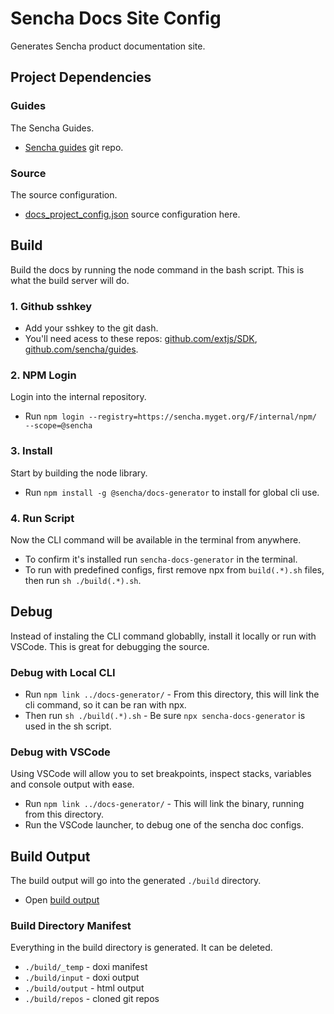 # Sencha Docs Site Config
Generates Sencha product documentation site. 


## Project Dependencies

### Guides
The Sencha Guides. 

* [Sencha guides](https://github.com/sencha/guides) git repo.

### Source
The source configuration. 

* [docs_project_config.json](./configs/docs_project_config.json) source configuration here.


## Build
Build the docs by running the node command in the bash script. 
This is what the build server will do.

### 1. Github sshkey
* Add your sshkey to the git dash. 
* You'll need acess to these repos: [github.com/extjs/SDK](https://github.com/extjs/sdk), [github.com/sencha/guides](https://github.com/sencha/guides).

### 2. NPM Login
Login into the internal repository. 

* Run `npm login --registry=https://sencha.myget.org/F/internal/npm/ --scope=@sencha`

### 3. Install
Start by building the node library.

* Run `npm install -g @sencha/docs-generator` to install for global cli use. 

### 4. Run Script
Now the CLI command will be available in the terminal from anywhere. 

* To confirm it's installed run `sencha-docs-generator` in the terminal.
* To run with predefined configs, first remove npx from `build(.*).sh` files, then run `sh ./build(.*).sh`. 


## Debug
Instead of instaling the CLI command globablly, install it locally or run with VSCode.
This is great for debugging the source.

### Debug with Local CLI
* Run `npm link ../docs-generator/` - From this directory, this will link the cli command, so it can be ran with npx.
* Then run `sh ./build(.*).sh` - Be sure `npx sencha-docs-generator` is used in the sh script. 

### Debug with VSCode
Using VSCode will allow you to set breakpoints, inspect stacks, variables and console output with ease. 

* Run `npm link ../docs-generator/` - This will link the binary, running from this directory.
* Run the VSCode launcher, to debug one of the sencha doc configs. 



## Build Output
The build output will go into the generated `./build` directory. 

* Open [build output](./build/output)

### Build Directory Manifest
Everything in the build directory is generated. 
It can be deleted.

* `./build/_temp` - doxi manifest
* `./build/input` - doxi output
* `./build/output` - html output
* `./build/repos` - cloned git repos

